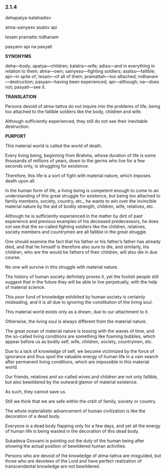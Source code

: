 <!--
.. title: SB:ignorance:90/819
.. slug: sb-90-ignorance
.. date: 2019-08-14 03:45:35 UTC-04:00
.. tags: ignorance
.. category: bhagavatam
.. link:
.. description: ignorance
.. type: text
-->


### 2.1.4

dehapatya-kalatradisv

atma-sainyesv asatsv api

tesam pramatto nidhanam

pasyann api na pasyati

<!-- TEASER_END -->

**SYNONYMS**

deha—body; apatya—children; kalatra—wife; adisu—and in everything in relation to them; atma—own; sainyesu—fighting soldiers; asatsu—fallible; api—in spite of; tesam—of all of them; pramattah—too attached; nidhanam—destruction; pasyan—having been experienced; api—although; na—does not; pasyati—see it.

**TRANSLATION**

Persons devoid of atma-tattva do not inquire into the problems of life, being too attached to the fallible soldiers like the body, children and wife.

Although sufficiently experienced, they still do not see their inevitable destruction.

**PURPORT**

This material world is called the world of death.

Every living being, beginning from Brahma, whose duration of life is some thousands of millions of years, down to the germs who live for a few seconds only, is struggling for existence.

Therefore, this life is a sort of fight with material nature, which imposes death upon all.

In the human form of life, a living being is competent enough to come to an understanding of this great struggle for existence, but being too attached to family members, society, country, etc., he wants to win over the invincible material nature by the aid of bodily strength, children, wife, relatives, etc.

Although he is sufficiently experienced in the matter by dint of past experience and previous examples of his deceased predecessors, he does not see that the so-called fighting soldiers like the children, relatives, society members and countrymen are all fallible in the great struggle.

One should examine the fact that his father or his father’s father has already died, and that he himself is therefore also sure to die, and similarly, his children, who are the would be fathers of their children, will also die in due course.

No one will survive in this struggle with material nature.

The history of human society definitely proves it, yet the foolish people still suggest that in the future they will be able to live perpetually, with the help of material science.

This poor fund of knowledge exhibited by human society is certainly misleading, and it is all due to ignoring the constitution of the living soul.

This material world exists only as a dream, due to our attachment to it.

Otherwise, the living soul is always different from the material nature.

The great ocean of material nature is tossing with the waves of time, and the so-called living conditions are something like foaming bubbles, which appear before us as bodily self, wife, children, society, countrymen, etc.

Due to a lack of knowledge of self, we become victimized by the force of ignorance and thus spoil the valuable energy of human life in a vain search after permanent living conditions, which are impossible in this material world.

Our friends, relatives and so-called wives and children are not only fallible, but also bewildered by the outward glamor of material existence.

As such, they cannot save us.

Still we think that we are safe within the orbit of family, society or country.

The whole materialistic advancement of human civilization is like the decoration of a dead body.

Everyone is a dead body flapping only for a few days, and yet all the energy of human life is being wasted in the decoration of this dead body.

Sukadeva Gosvami is pointing out the duty of the human being after showing the actual position of bewildered human activities.

Persons who are devoid of the knowledge of atma-tattva are misguided, but those who are devotees of the Lord and have perfect realization of transcendental knowledge are not bewildered.

